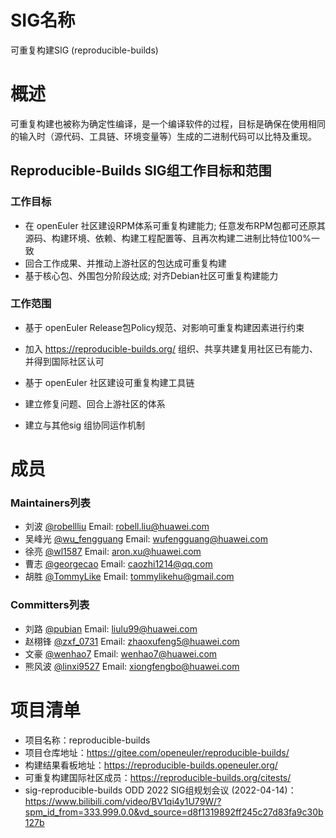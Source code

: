 # SIG名称
可重复构建SIG (reproducible-builds)

# 概述
可重复构建也被称为确定性编译，是一个编译软件的过程，目标是确保在使用相同的输入时（源代码、工具链、环境变量等）生成的二进制代码可以比特及重现。

## Reproducible-Builds SIG组工作目标和范围

### 工作目标
- 在 openEuler 社区建设RPM体系可重复构建能力; 任意发布RPM包都可还原其源码、构建环境、依赖、构建工程配置等、且再次构建二进制比特位100%一致
- 回合工作成果、并推动上游社区的包达成可重复构建
- 基于核心包、外围包分阶段达成; 对齐Debian社区可重复构建能力

### 工作范围
- 基于 openEuler Release包Policy规范、对影响可重复构建因素进行约束
  
- 加入 https://reproducible-builds.org/ 组织、共享共建复用社区已有能力、并得到国际社区认可
  
- 基于 openEuler 社区建设可重复构建工具链
  
- 建立修复问题、回合上游社区的体系 

- 建立与其他sig 组协同运作机制


# 成员

### Maintainers列表
- 刘波 [@robellliu](https://gitee.com/robellliu/) Email: robell.liu@huawei.com
- 吴峰光 [@wu_fengguang](https://gitee.com/wu_fengguang/) Email: wufengguang@huawei.com
- 徐亮 [@wl1587](https://gitee.com/wl1587/) Email: aron.xu@huawei.com
- 曹志 [@georgecao](https://gitee.com/georgecao) Email: caozhi1214@qq.com
- 胡胜 [@TommyLike](https://gitee.com/TommyLike) Email: tommylikehu@gmail.com

### Committers列表
- 刘路 [@pubian](https://gitee.com/pubian/) Email: liulu99@huawei.com
- 赵栩锋 [@zxf_0731](https://gitee.com/zxf_0731/) Email: zhaoxufeng5@huawei.com
- 文豪 [@wenhao7](https://gitee.com/wenhao7/) Email: wenhao7@huawei.com
- 熊风波 [@linxi9527](https://gitee.com/linxi9527) Email: xiongfengbo@huawei.com

# 项目清单
- 项目名称：reproducible-builds
- 项目仓库地址：https://gitee.com/openeuler/reproducible-builds/
- 构建结果看板地址：https://reproducible-builds.openeuler.org/
- 可重复构建国际社区成员：https://reproducible-builds.org/citests/
- sig-reproducible-builds ODD 2022 SIG组规划会议 (2022-04-14)：https://www.bilibili.com/video/BV1qi4y1U79W/?spm_id_from=333.999.0.0&vd_source=d8f1319892ff245c27d83fa9c30b127b

